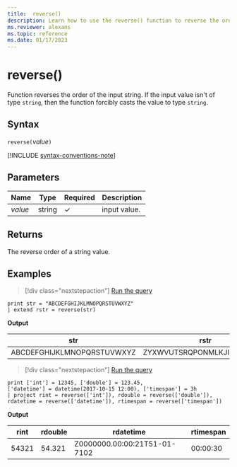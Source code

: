 ```yaml
---
title:  reverse()
description: Learn how to use the reverse() function to reverse the order of the input string.
ms.reviewer: alexans
ms.topic: reference
ms.date: 01/17/2023
---
```

# reverse()

Function reverses the order of the input string.
If the input value isn't of type `string`, then the function forcibly casts the value to type `string`.

## Syntax

`reverse(`*value*`)`

[!INCLUDE [syntax-conventions-note](../../includes/syntax-conventions-note.md)]

## Parameters

| Name | Type | Required | Description |
|--|--|--|--|
| *value* | string | &check; | input value.|  

## Returns

The reverse order of a string value.

## Examples

> [!div class="nextstepaction"]
> <a href="https://dataexplorer.azure.com/clusters/help/databases/Samples?query=H4sIAAAAAAAAAysoyswrUSguKVKwVVBydHJ2cXVz9/D08vbx9fMPCAwKDgkNC4+IjFLiqlFIrShJzUtRKIIoLkotSy0qTtUA8jQB/i1rL0UAAAA=" target="_blank">Run the query</a>

```kusto
print str = "ABCDEFGHIJKLMNOPQRSTUVWXYZ"
| extend rstr = reverse(str)
```

**Output**

|str|rstr|
|---|---|
|ABCDEFGHIJKLMNOPQRSTUVWXYZ|ZYXWVUTSRQPONMLKJIHGFEDCBA|

> [!div class="nextstepaction"]
> <a href="https://dataexplorer.azure.com/clusters/help/databases/Samples?query=H4sIAAAAAAAAAysoyswrUYhWB5LqsQq2CoZGxiamOkCBlPzSpJxUmJgeSJALKJpYklqSmQsRh3E0jAwMzXUNDXQNTYFqrQwMNEEGgGSKCxLzwEqNM7hqFAqK8rNSk0sUwFbaKhSllqUWFadqQC0HaiqCWIoiB3MHUJqrCGYjqgq4m0BGwKxFUYJwiyYA300QcvEAAAA=" target="_blank">Run the query</a>

```kusto
print ['int'] = 12345, ['double'] = 123.45, 
['datetime'] = datetime(2017-10-15 12:00), ['timespan'] = 3h
| project rint = reverse(['int']), rdouble = reverse(['double']), 
rdatetime = reverse(['datetime']), rtimespan = reverse(['timespan'])
```

**Output**

|rint|rdouble|rdatetime|rtimespan|
|---|---|---|---|
|54321|54.321|Z0000000.00:00:21T51-01-7102|00:00:30|
